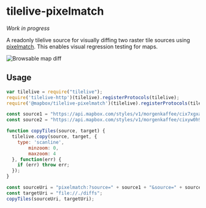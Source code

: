# tilelive-pixelmatch

*Work in progress*

A readonly tilelive source for visually diffing two raster tile sources using [pixelmatch](https://github.com/mapbox/pixelmatch). This enables visual regression testing for maps.

![Browsable map diff](http://lukasmartinelli.ch/media/osm_bright_visual_diff.gif)

## Usage

```js
var tilelive = require("tilelive");
require('tilelive-http')(tilelive).registerProtocols(tilelive);
require('@mapbox/tilelive-pixelmatch')(tilelive).registerProtocols(tilelive);

const source1 = "https://api.mapbox.com/styles/v1/morgenkaffee/cix7xgxah00aw2pnoh7nwsozf/tiles/256/{z}/{x}/{y}?access_token=pk.eyJ1IjoibW9yZ2Vua2FmZmVlIiwiYSI6IjIzcmN0NlkifQ.0LRTNgCc-envt9d5MzR75w";
const source2 = "https://api.mapbox.com/styles/v1/morgenkaffee/cixyw0h9300612rql81d6r83d/tiles/256/{z}/{x}/{y}?access_token=pk.eyJ1IjoibW9yZ2Vua2FmZmVlIiwiYSI6IjIzcmN0NlkifQ.0LRTNgCc-envt9d5MzR75w";

function copyTiles(source, target) {
  tilelive.copy(source, target, {
    type: 'scanline',
        minzoom: 0,
        maxzoom: 4
  }, function(err) {
    if (err) throw err;
  });
}

const sourceUri = "pixelmatch:?source=" + source1 + "&source=" + source2;
const targetUri = "file://./diffs";
copyTiles(sourceUri, targetUri);
```

